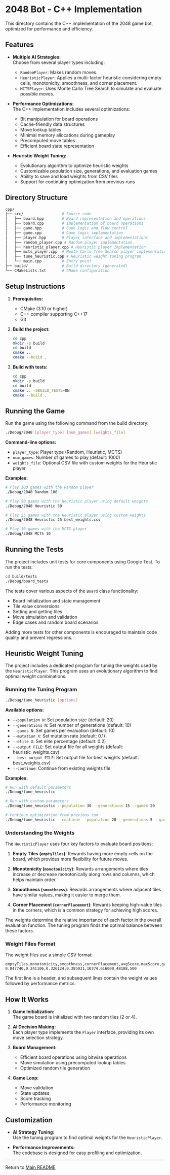 # 2048 Bot - C++ Implementation

This directory contains the C++ implementation of the 2048 game bot, optimized for performance and efficiency.

## Features

- **Multiple AI Strategies:**  
  Choose from several player types including:
  - `RandomPlayer`: Makes random moves.
  - `HeuristicPlayer`: Applies a multi-factor heuristic considering empty cells, monotonicity, smoothness, and corner placement.
  - `MCTSPlayer`: Uses Monte Carlo Tree Search to simulate and evaluate possible moves.

- **Performance Optimizations:**  
  The C++ implementation includes several optimizations:
  - Bit manipulation for board operations
  - Cache-friendly data structures
  - Move lookup tables
  - Minimal memory allocations during gameplay
  - Precomputed move tables
  - Efficient board state representation

- **Heuristic Weight Tuning:**
  - Evolutionary algorithm to optimize heuristic weights
  - Customizable population size, generations, and evaluation games
  - Ability to save and load weights from CSV files
  - Support for continuing optimization from previous runs

## Directory Structure

```bash
cpp/
├── src/                 # Source code
│   ├── board.hpp        # Board representation and operations
│   ├── board.cpp        # Implementation of board operations
│   ├── game.hpp         # Game logic and flow control
│   ├── game.cpp         # Game logic implementation
│   ├── player.hpp       # Player interface and implementations
│   ├── random_player.cpp # Random player implementation
│   ├── heuristic_player.cpp # Heuristic player implementation
│   ├── mcts_player.cpp  # Monte Carlo Tree Search player implementation
│   ├── tune_heuristic.cpp # Heuristic weight tuning program
│   └── main.cpp         # Entry point
├── build/               # Build directory (generated)
└── CMakeLists.txt       # CMake configuration
```

## Setup Instructions

1. **Prerequisites:**
   - CMake (3.10 or higher)
   - C++ compiler supporting C++17
   - Git

2. **Build the project:**
   ```bash
   cd cpp
   mkdir -p build
   cd build
   cmake ..
   cmake --build .
   ```

3. **Build with tests:**
   ```bash
   cd cpp
   mkdir -p build
   cd build
   cmake .. -DBUILD_TESTS=ON
   cmake --build .
   ```

## Running the Game

Run the game using the following command from the build directory:

```bash
./Debug/2048 [player_type] [num_games] [weights_file]
```

**Command-line options:**
- `player_type`: Player type (Random, Heuristic, MCTS)
- `num_games`: Number of games to play (default: 1000)
- `weights_file`: Optional CSV file with custom weights for the Heuristic player

**Examples:**
```bash
# Play 100 games with the Random player
./Debug/2048 Random 100

# Play 50 games with the Heuristic player using default weights
./Debug/2048 Heuristic 50

# Play 25 games with the Heuristic player using custom weights
./Debug/2048 Heuristic 25 best_weights.csv

# Play 10 games with the MCTS player
./Debug/2048 MCTS 10
```

## Running the Tests

The project includes unit tests for core components using Google Test. To run the tests:

```bash
cd build/tests
./Debug/board_tests
```

The tests cover various aspects of the `Board` class functionality:
- Board initialization and state management
- Tile value conversions
- Setting and getting tiles
- Move simulation and validation
- Edge cases and random board scenarios

Adding more tests for other components is encouraged to maintain code quality and prevent regressions.

## Heuristic Weight Tuning

The project includes a dedicated program for tuning the weights used by the `HeuristicPlayer`. This program uses an evolutionary algorithm to find optimal weight combinations.

### Running the Tuning Program

```bash
./Debug/tune_heuristic [options]
```

**Available options:**
- `--population N`: Set population size (default: 20)
- `--generations N`: Set number of generations (default: 10)
- `--games N`: Set games per evaluation (default: 10)
- `--mutation X`: Set mutation rate (default: 0.1)
- `--elite X`: Set elite percentage (default: 0.2)
- `--output FILE`: Set output file for all weights (default: heuristic_weights.csv)
- `--best-output FILE`: Set output file for best weights (default: best_weights.csv)
- `--continue`: Continue from existing weights file

**Examples:**
```bash
# Run with default parameters
./Debug/tune_heuristic

# Run with custom parameters
./Debug/tune_heuristic --population 30 --generations 15 --games 20

# Continue optimization from previous run
./Debug/tune_heuristic --continue --population 20 --generations 5 --games 10
```

### Understanding the Weights

The `HeuristicPlayer` uses four key factors to evaluate board positions:

1. **Empty Tiles (`emptyTiles`)**: Rewards having more empty cells on the board, which provides more flexibility for future moves.

2. **Monotonicity (`monotonicity`)**: Rewards arrangements where tiles increase or decrease monotonically along rows and columns, which helps maintain order.

3. **Smoothness (`smoothness`)**: Rewards arrangements where adjacent tiles have similar values, making it easier to merge them.

4. **Corner Placement (`cornerPlacement`)**: Rewards keeping high-value tiles in the corners, which is a common strategy for achieving high scores.

The weights determine the relative importance of each factor in the overall evaluation function. The tuning program finds the optimal balance between these factors.

### Weight Files Format

The weight files use a simple CSV format:

```
emptyTiles,monotonicity,smoothness,cornerPlacement,avgScore,maxScore,gamesPlayed
0.047740,0.241106,0.326124,0.385031,10374.616000,48188,500
```

The first line is a header, and subsequent lines contain the weight values followed by performance metrics.

## How It Works

1. **Game Initialization:**  
   The game board is initialized with two random tiles (2 or 4).

2. **AI Decision Making:**  
   Each player type implements the `Player` interface, providing its own move selection strategy.

3. **Board Management:**  
   - Efficient board operations using bitwise operations
   - Move simulation using precomputed lookup tables
   - Optimized random tile generation

4. **Game Loop:**  
   - Move validation
   - State updates
   - Score tracking
   - Performance monitoring

## Customization

- **AI Strategy Tuning:**  
  Use the tuning program to find optimal weights for the `HeuristicPlayer`.

- **Performance Improvements:**  
  The codebase is designed for easy profiling and optimization.

---

Return to [Main README](../README.md) 